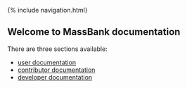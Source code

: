 {% include navigation.html}

## Welcome to MassBank documentation

There are three sections available:

* [user documentation](user_documentation.md)
* [contributor documentation](contributor_documentation.md)
* [developer documentation](developer_documentation.md)
